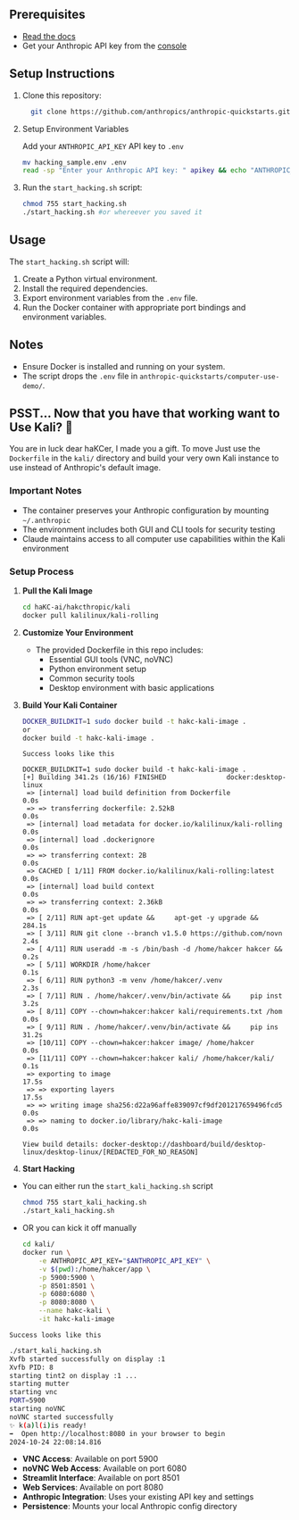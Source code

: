 ## Prerequisites

- [Read the docs](https://docs.anthropic.com/en/docs/build-with-claude/computer-use)
- Get your Anthropic API key from the [console](https://console.anthropic.com/dashboard)


## Setup Instructions

1. Clone this repository:
    ```bash
      git clone https://github.com/anthropics/anthropic-quickstarts.git && git clone https://github.com/haKC-ai/hakcthropic.git
    ```
2. Setup Environment Variables

   Add your `ANTHROPIC_API_KEY` API key to `.env` 

   ```bash
   mv hacking_sample.env .env
   read -sp "Enter your Anthropic API key: " apikey && echo "ANTHROPIC_API_KEY=$apikey" > .env
   ```

2. Run the `start_hacking.sh` script: 
    ```bash
    chmod 755 start_hacking.sh
    ./start_hacking.sh #or whereever you saved it
    ```




## Usage

The `start_hacking.sh` script will:
1. Create a Python virtual environment.
2. Install the required dependencies.
3. Export environment variables from the `.env` file.
4. Run the Docker container with appropriate port bindings and environment variables.

## Notes

- Ensure Docker is installed and running on your system.
- The script drops the `.env` file in `anthropic-quickstarts/computer-use-demo/`.

## PSST... Now that you have that working want to Use Kali? 🐉

You are in luck dear haKCer, I made you a gift.  To move Just use the `Dockerfile` in the `kali/` directory and build your very own Kali instance to use instead of Anthropic's default image.

### Important Notes
- The container preserves your Anthropic configuration by mounting `~/.anthropic`
- The environment includes both GUI and CLI tools for security testing
- Claude maintains access to all computer use capabilities within the Kali environment

### Setup Process

1. **Pull the Kali Image**
   ```bash
   cd haKC-ai/hakcthropic/kali
   docker pull kalilinux/kali-rolling
   ```

2. **Customize Your Environment**
   - The provided Dockerfile in this repo includes:
     - Essential GUI tools (VNC, noVNC)
     - Python environment setup
     - Common security tools
     - Desktop environment with basic applications

3. **Build Your Kali Container**
   ```bash
   DOCKER_BUILDKIT=1 sudo docker build -t hakc-kali-image .
   or 
   docker build -t hakc-kali-image .
   ```
   `Success looks like this`
   ```
   DOCKER_BUILDKIT=1 sudo docker build -t hakc-kali-image .
   [+] Building 341.2s (16/16) FINISHED               docker:desktop-linux
    => [internal] load build definition from Dockerfile               0.0s
    => => transferring dockerfile: 2.52kB                             0.0s
    => [internal] load metadata for docker.io/kalilinux/kali-rolling  0.0s
    => [internal] load .dockerignore                                  0.0s
    => => transferring context: 2B                                    0.0s
    => CACHED [ 1/11] FROM docker.io/kalilinux/kali-rolling:latest    0.0s
    => [internal] load build context                                  0.0s
    => => transferring context: 2.36kB                                0.0s
    => [ 2/11] RUN apt-get update &&     apt-get -y upgrade &&      284.1s
    => [ 3/11] RUN git clone --branch v1.5.0 https://github.com/novn  2.4s 
    => [ 4/11] RUN useradd -m -s /bin/bash -d /home/hakcer hakcer &&  0.2s 
    => [ 5/11] WORKDIR /home/hakcer                                   0.1s 
    => [ 6/11] RUN python3 -m venv /home/hakcer/.venv                 2.3s 
    => [ 7/11] RUN . /home/hakcer/.venv/bin/activate &&     pip inst  3.2s 
    => [ 8/11] COPY --chown=hakcer:hakcer kali/requirements.txt /hom  0.0s 
    => [ 9/11] RUN . /home/hakcer/.venv/bin/activate &&     pip ins  31.2s 
    => [10/11] COPY --chown=hakcer:hakcer image/ /home/hakcer         0.0s 
    => [11/11] COPY --chown=hakcer:hakcer kali/ /home/hakcer/kali/    0.1s 
    => exporting to image                                            17.5s 
    => => exporting layers                                           17.5s
    => => writing image sha256:d22a96affe839097cf9df201217659496fcd5  0.0s
    => => naming to docker.io/library/hakc-kali-image                 0.0s

   View build details: docker-desktop://dashboard/build/desktop-linux/desktop-linux/[REDACTED_FOR_NO_REASON]
   ```

4. **Start Hacking**

- You can either run the `start_kali_hacking.sh` script 
   ```bash
   chmod 755 start_kali_hacking.sh
   ./start_kali_hacking.sh
   ```
- OR you can kick it off manually
   ```bash
   cd kali/
   docker run \
       -e ANTHROPIC_API_KEY="$ANTHROPIC_API_KEY" \
       -v $(pwd):/home/hakcer/app \
       -p 5900:5900 \
       -p 8501:8501 \
       -p 6080:6080 \
       -p 8080:8080 \
       --name hakc-kali \
       -it hakc-kali-image
   ```
`Success looks like this`

   ```bash
   ./start_kali_hacking.sh
   Xvfb started successfully on display :1
   Xvfb PID: 8
   starting tint2 on display :1 ...
   starting mutter
   starting vnc
   PORT=5900
   starting noVNC
   noVNC started successfully
   ✨ k(a)l(i)is ready!
   ➡️  Open http://localhost:8080 in your browser to begin
   2024-10-24 22:08:14.816 
   ```
- **VNC Access**: Available on port 5900
- **noVNC Web Access**: Available on port 6080
- **Streamlit Interface**: Available on port 8501
- **Web Services**: Available on port 8080
- **Anthropic Integration**: Uses your existing API key and settings
- **Persistence**: Mounts your local Anthropic config directory


